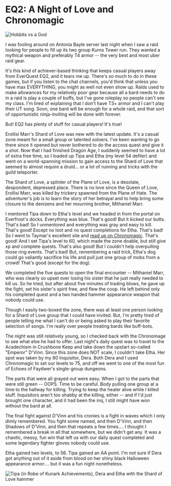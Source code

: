 # EQ2: A Night of Love and Chronomagic

![Hobbits vs a God](http://westkarana.com/wp-content/uploads/2009/11/EverQuest2-2009-11-22-22-42-15-62.jpg "Hobbits vs a God")

I was fooling around on Antonia Bayle server last night when I saw a raid looking for people to fill up its two group Kurns Tower run. They wanted a mythical weapon and preferably T4 armor -- the very best and most uber raid gear.

It's this kind of achiever-based thinking that keeps casual players away from EverQuest EQ2, and it tears me up. There's so much to do in these games, but if you listen to the chat channels, you'd think that unless you have max EVERYTHING, you might as well not even show up. Raids used to make allowances for my relatively poor gear because all a bard needs to do in a raid is play a couple of buffs, but I've gone roleplay so people can't see my class. I'm tired of explaining that I don't have T3+ armor and I can't play their UT song. Soon, one bard will be enough for a whole raid, and that sort of opportunistic ninja-inviting will be done with forever.

But! EQ2 has plenty of stuff for casual players! It's true!

Erollisi Marr's Shard of Love was new with the latest update. It's a casual zone meant for a small group or talented soloers. I've been wanting to go there since it opened but never bothered to do the access quest and give it a shot. Now that I had finished Dragon Age, I suddenly seemed to have a lot of extra free time, so I loaded up Tipa and Etha (my level 54 defiler) and went on a world-spanning mission to gain access to the Shard of Love that seemed to almost require a druid... or a lot of running and tricks with the guild teleporter.

The Shard of Love, a splinter of the Plane of Love, is a desolate, despondent, depressed place. There is no love since the Queen of Love, Erollisi Marr, was killed by trickery spawned from the Plane of Hate. The adventurer's job is to learn the story of her betrayal and to help bring some closure to the denizens and her mourning brother, Mithaniel Marr.

I mentored Tipa down to Etha's level and we headed in from the portal on Everfrost's docks. Everything was blue. That's good! But it kicked our butts. That's bad! So I unmentored and everything was gray and easy to kill. That's good! Except no loot and no quest completions for Etha. That's bad! So I went to Taymar's excellent site and [read up on Chronomagic](http://www.mmorpg-info.org/eq2/chronomagic-automentoring/). That's good! And I set Tipa's level to 60, which made the zone doable, but still give xp and complete quests. That's also good! But I couldn't help overpulling those ring events. That's bad! But, remembering a raid trick, Etha's dog could go valiantly sacrifice his life and pull just one group of mobs from a crowd! That's good (except for the dog).

We completed the five quests to open the final encounter -- Mithaniel Marr, who was clearly so upset over losing his sister that he just really needed to kill us. So he tried, but after about five minutes of trading blows, he gave up the fight, set his sister's spirit free, and flew the coop. He left behind only his completed quest and a two handed hammer appearance weapon that nobody could use.

Though I easily two-boxed the zone, there was at least one person looking for a Shard of Love group that I could have invited. But, I'm pretty tired of people telling me what I can't do or being asked to play their favorite selection of songs. I'm really over people treating bards like buff-bots.

The night was still relatively young, so I checked back with the Chronomage to see what else he had to offer. Last night's daily quest was to travel to the Acadechism in Crushbone Keep and take down the upstart so-called "Emperor" D'Vinn. Since this zone does NOT scale, I couldn't take Etha. Her spot was taken by my 80 Inquisitor, Dera. Both Dera and I used Chronomagic to set our levels to 75, and off we went to one of the most fun of Echoes of Faydwer's single-group dungeons.

The parts that were all grayed out were easy. When I got to the parts that were still green -- OOPS. Time to be careful. Body pulling one group at a time to the hallway for killing. Trying to keep the healer alive while I killed stuff. Inquisitors aren't too shabby at the killing, either -- and if I'd just brought one character, and it had been the inq, I still might have won without the bard at all.

The final fight against D'Vinn and his cronies is a fight in waves which I only dimly remembered. You fight some named, and then D'Vinn, and then Shadows of D'Vinn, and then that repeats a few times.... I thought I remembered a break in all that somewhere, but we didn't get any. It was a chaotic, messy, fun win that left us with our daily quest completed and some legendary fighter gloves nobody could use.

Etha gained two levels, to 56. Tipa gained an AA point. I'm not sure if Dera got anything out of it aside from blood on her shiny black Halloween appearance armor.... but it was a fun night nonetheless.

![Tipa (in Robe of Kunark Achievements), Dera and Etha with the Shard of Love hammer](http://westkarana.com/wp-content/uploads/2009/11/chrono.png "Tipa (in Robe of Kunark Achievements), Dera and Etha with the Shard of Love hammer")
